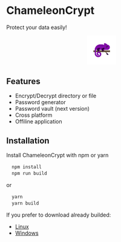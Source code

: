 # ChameleonCrypt

Protect your data easily!

<p align="center">
  <img 
      style="width: 15%;"
      src="https://raw.githubusercontent.com/lordjoaosouza/chameleoncrypt/master/icons/icon.png" 
      alt="Icon">
  </img>
</p>

## Features

- Encrypt/Decrypt directory or file
- Password generator
- Password vault (next version)
- Cross platform
- Offiline application

## Installation

Install ChameleonCrypt with npm or yarn

```bash
  npm install
  npm run build
```
or 
```bash
  yarn
  yarn build
```

If you prefer to download already builded:
* [Linux](https://github.com/lordjoaosouza/chameleoncrypt/releases/download/v1.0.0/Linux.ChameleonCrypt.v1.0.0.AppImage)
* [Windows](https://github.com/lordjoaosouza/chameleoncrypt/releases/download/v1.0.0/Windows.ChameleonCrypt.v1.0.0.exe)
